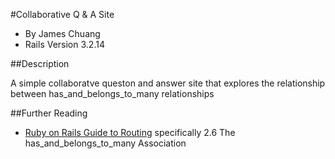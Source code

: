 #Collaborative Q & A Site

* By James Chuang
* Rails Version 3.2.14

##Description

A simple collaboratve queston and answer site that explores the relationship between has_and_belongs_to_many relationships

##Further Reading
* [Ruby on Rails Guide to Routing][1] specifically 2.6 The has_and_belongs_to_many Association

[1]: http://guides.rubyonrails.org/v3.2.13/routing.html
